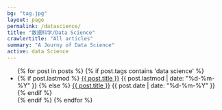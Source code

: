 ```yaml
---
bg: "tag.jpg"
layout: page
permalink: /datascience/
title: "数据科学/Data Science"
crawlertitle: "All articles"
summary: "A Journy of Data Science"
active: data Science
---
```


<!-- {% for tag in site.tags %} -->
  <!-- {% assign t = tag | first %} -->
  <!-- {% assign posts = tag | last %} -->

  <!-- <h2 class="category-key" id="{{ t | downcase }}">{{ t | capitalize }}</h2> -->

  <ul class="year">
    {% for post in posts %}
      {% if post.tags contains 'data science' %}    
      <!-- if post.tags contains t -->
        <li>
          {% if post.lastmod %}
            <a href="{{ post.url | relative_url}}">{{ post.title }}</a>
            <span class="date">{{ post.lastmod | date: "%d-%m-%Y"  }}</span>
          {% else %}
            <a href="{{ post.url | relative_url}}">{{ post.title }}</a>
            <span class="date">{{ post.date | date: "%d-%m-%Y"  }}</span>
          {% endif %}
        </li>
      {% endif %}
    {% endfor %}
  </ul>

<!-- {% endfor %} -->
